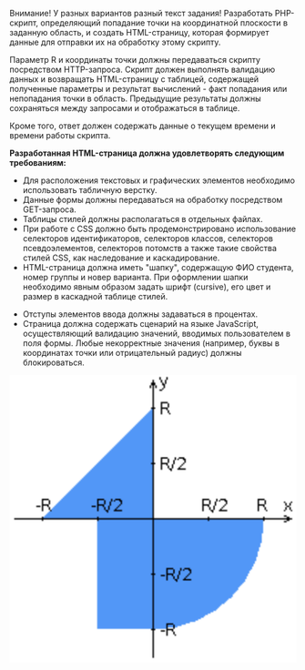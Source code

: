 Внимание! У разных вариантов разный текст задания!
Разработать PHP-скрипт, определяющий попадание точки на координатной плоскости в заданную область, и создать HTML-страницу, которая формирует данные для отправки их на обработку этому скрипту.

Параметр R и координаты точки должны передаваться скрипту посредством HTTP-запроса. Скрипт должен выполнять валидацию данных и возвращать HTML-страницу с таблицей, содержащей полученные параметры и результат вычислений - факт попадания или непопадания точки в область. Предыдущие результаты должны сохраняться между запросами и отображаться в таблице.

Кроме того, ответ должен содержать данные о текущем времени и времени работы скрипта.

**Разработанная HTML-страница должна удовлетворять следующим требованиям:**
+ Для расположения текстовых и графических элементов необходимо использовать табличную верстку.
+ Данные формы должны передаваться на обработку посредством GET-запроса.
+ Таблицы стилей должны располагаться в отдельных файлах.
+ При работе с CSS должно быть продемонстрировано использование селекторов идентификаторов, селекторов классов, селекторов псевдоэлементов, селекторов потомств а также такие свойства стилей CSS, как наследование и каскадирование.
+ HTML-страница должна иметь "шапку", содержащую ФИО студента, номер группы и новер варианта. При оформлении шапки необходимо явным образом задать шрифт (cursive), его цвет и размер в каскадной таблице стилей.
- Отступы элементов ввода должны задаваться в процентах.
- Страница должна содержать сценарий на языке JavaScript, осуществляющий валидацию значений, вводимых пользователем в поля формы. Любые некорректные значения (например, буквы в координатах точки или отрицательный радиус) должны блокироваться.

![areas](./images/areas.png)